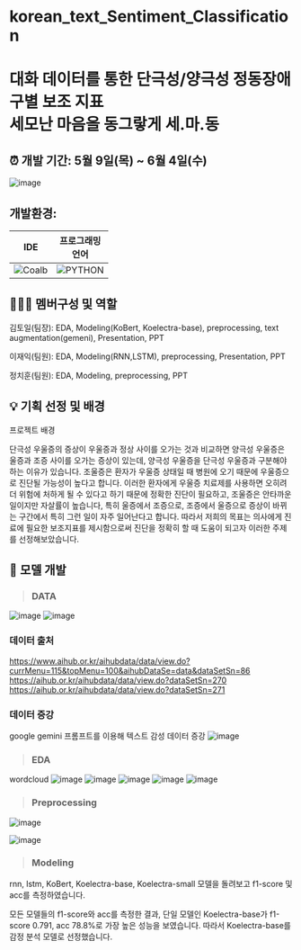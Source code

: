 # korean_text_Sentiment_Classification

# 대화 데이터를 통한 단극성/양극성 정동장애 구별 보조 지표<br/>세모난 마음을 동그랗게 세.마.동

## :alarm_clock: 개발 기간: 5월 9일(목) ~ 6월 4일(수)
![image]()
## 개발환경:
|IDE|프로그래밍<br/>언어|
|------|---|
|![Coalb](https://img.shields.io/badge/Colab-F9AB00?style=for-the-badge&logo=googlecolab&color=525252)|![PYTHON](https://img.shields.io/badge/Python-3776AB?style=for-the-badge&logo=python&logoColor=white)|

## :people_holding_hands: 멤버구성 및 역할
김토일(팀장): EDA, Modeling(KoBert, Koelectra-base), preprocessing, text augmentation(gemeni), Presentation, PPT

이재익(팀원): EDA, Modeling(RNN,LSTM), preprocessing, Presentation, PPT

정치훈(팀원): EDA, Modeling, preprocessing, PPT

## :bulb: 기획 선정 및 배경
프로젝트 배경

단극성 우울증의 증상이 우울증과 정상 사이를 오가는 것과 비교하면 양극성 우울증은 울증과 조증 사이를 오가는 증상이 있는데, 양극성 우울증을 단극성 우울증과 구분해야 하는 이유가 있습니다. 조울증은 환자가 우울증 상태일 때 병원에 오기 때문에 우울증으로 진단될 가능성이 높다고 합니다. 이러한 환자에게 우울증 치료제를 사용하면 오히려 더 위험에 처하게 될 수 있다고 하기 때문에 정확한 진단이 필요하고, 조울증은 안타까운 일이지만 자살률이 높습니다, 특히 울증에서 조증으로, 조증에서 울증으로 증상이 바뀌는 구간에서 특히 그런 일이 자주 일어난다고 합니다. 따라서 저희의 목표는 의사에게 진료에 필요한 보조지표를 제시함으로써 진단을 정확히 할 때 도움이 되고자 이러한 주제를 선정해보았습니다.



## :robot: 모델 개발
> ### DATA
![image]()
![image]()

### 데이터 출처
https://www.aihub.or.kr/aihubdata/data/view.do?currMenu=115&topMenu=100&aihubDataSe=data&dataSetSn=86
https://aihub.or.kr/aihubdata/data/view.do?dataSetSn=270
https://aihub.or.kr/aihubdata/data/view.do?dataSetSn=271

### 데이터 증강 
google gemini 프롬프트를 이용해 텍스트 감성 데이터 증강
![image]()

> ### EDA
wordcloud
![image]()
![image]()
![image]()
![image]()
![image]()


> ### Preprocessing


![image]()



![image]()



> ### Modeling

rnn, lstm, KoBert, Koelectra-base, Koelectra-small 모델을 돌려보고 f1-score 및 acc를 측정하였습니다.

모든 모델들의 f1-score와 acc를 측정한 결과, 단일 모델인 Koelectra-base가 f1-score 0.791, acc 78.8%로 가장 높은 성능을 보였습니다. 따라서 Koelectra-base를 감정 분석 모델로 선정했습니다.






